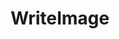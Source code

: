 ---
title: "WriteImage"
Icon: "save"
weight: 4
description: "Saves the image to a file"
draft: false
---